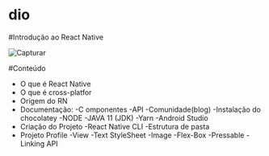# dio
#Introdução ao React Native

![Capturar](https://user-images.githubusercontent.com/76590647/167312004-13f500cf-4521-4cca-9326-6dbba73ccf72.PNG)

#Conteúdo
- O que é React Native
- O que é cross-platfor
- Origem do RN
-  Documentação:
  -C omponentes
  -API
  -Comunidade(blog)
  -Instalação do chocolatey
  -NODE
  -JAVA 11 (JDK)
  -Yarn
  -Android Studio
- Criação do Projeto
  -React Native CLI
  -Estrutura de pasta
- Projeto Profile
  -View
  -Text
  StyleSheet
  -Image
  -Flex-Box
  -Pressable
  -Linking API
  
  
